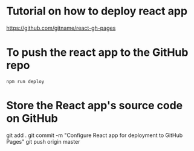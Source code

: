 # Tutorial on how to deploy react app
https://github.com/gitname/react-gh-pages

# To push the react app to the GitHub repo
``npm run deploy``

# Store the React app's source code on GitHub
git add .
git commit -m "Configure React app for deployment to GitHub Pages"
git push origin master

